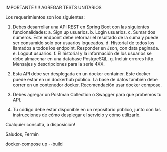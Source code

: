 IMPORTANTE !!!! AGREGAR TESTS UNITARIOS

Los requerimientos son los siguientes:
1. Debes desarrollar una API REST en Spring Boot con las siguientes funcionalidades:
   a. Sign up usuarios.
   b. Login usuarios.
   c. Sumar dos números. Este endpoint debe retornar el resultado de la suma y puede ser consumido solo por usuarios logueados.
   d. Historial de todos los llamados a todos los endpoint. Responder en Json, con data paginada.
   e. Logout usuarios.
   f. El historial y la información de los usuarios se debe almacenar en una database PostgreSQL.
   g. Incluir errores http. Mensajes y descripciones para la serie 4XX.

2. Esta API debe ser desplegada en un docker container. Este docker puede estar en un dockerhub público. La base de datos también debe correr en un contenedor docker. Recomendación usar docker compose.

3. Debes agregar un Postman Collection o Swagger para que probemos tu API.

4. Tu código debe estar disponible en un repositorio público, junto con las instrucciones de cómo desplegar el servicio y cómo utilizarlo.

Cualquier consulta, a disposición!

Saludos,
Fermin


docker-compose up --build
